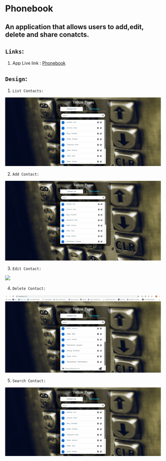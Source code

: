 # Phonebook

## An application that allows users to add,edit, delete and share conatcts.

## `Links`: 
1. App Live link : [Phonebook](https://youryellowpages.herokuapp.com) 

## `Design`:

1. `List Contacts:`
 
![](https://github.com/rastogi-s/Phonebook/blob/master/Gifs/ContactList.gif)

2. `Add Contact:`

![](https://github.com/rastogi-s/Phonebook/blob/master/Gifs/AddContact.gif)

3. `Edit Contact:`

![](https://github.com/rastogi-s/Phonebook/blob/master/Gifs/EditContact.gif)

4. `Delete Contact:`

![](https://github.com/rastogi-s/Phonebook/blob/master/Gifs/DeleteContact.gif)

5. `Search Contact:`

![](https://github.com/rastogi-s/Phonebook/blob/master/Gifs/SearchContact.gif)
